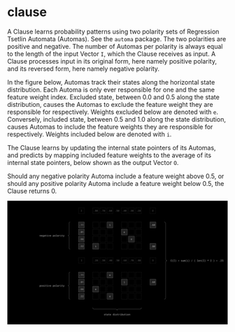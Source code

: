 # clause

A Clause learns probability patterns using two polarity sets of Regression
Tsetlin Automata (Automas). See the `automa` package. The two polarities are
positive and negative. The number of Automas per polarity is always equal to the
length of the input Vector `I`, which the Clause receives as input. A Clause
processes input in its original form, here namely positive polarity, and its
reversed form, here namely negative polarity.

In the figure below, Automas track their states along the horizontal state
distribution. Each Automa is only ever responsible for one and the same feature
weight index. Excluded state, between 0.0 and 0.5 along the state distribution,
causes the Automas to exclude the feature weight they are responsible for
respectively. Weights excluded below are denoted with `e`. Conversely, included
state, between 0.5 and 1.0 along the state distribution, causes Automas to
include the feature weights they are responsible for respectively. Weights
included below are denoted with `i`.

The Clause learns by updating the internal state pointers of its Automas, and
predicts by mapping included feature weights to the average of its internal
state pointers, below shown as the output Vector `O`.

Should any negative polarity Automa include a feature weight above 0.5, or
should any positive polarity Automa include a feature weight below 0.5, the
Clause returns 0.

![Clause](/assets/clause.svg)
